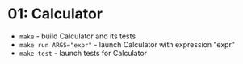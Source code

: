 # 01: Calculator
* ```make``` - build Calculator and its tests
* ```make run ARGS="expr"``` - launch Calculator with expression "expr"
* ```make test``` - launch tests for Calculator

